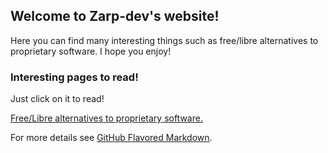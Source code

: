 ## Welcome to Zarp-dev's website!

Here you can find many interesting things such as free/libre alternatives to proprietary software.
I hope you enjoy!

### Interesting pages to read!
Just click on it to read!

[Free/Libre alternatives to proprietary software.](/free/free.md)

For more details see [GitHub Flavored Markdown](https://guides.github.com/features/mastering-markdown/).


